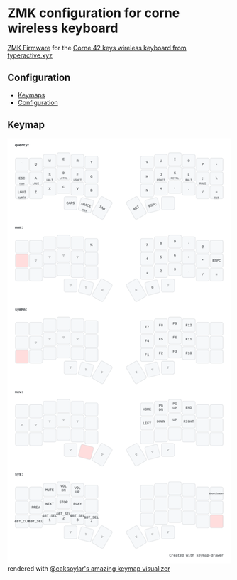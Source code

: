 # ZMK configuration for corne wireless keyboard

[ZMK Firmware](https://zmk.dev) for the [Corne 42 keys wireless keyboard from typeractive.xyz](https://typeractive.xyz/products/corne-partially-assembled-pcb)

## Configuration

- [Keymaps](https://zmk.dev/docs/keymaps)
- [Configuration](https://zmk.dev/docs/config)

## Keymap

![keymap](assets/corne-keymap.svg)
rendered with [@caksoylar's amazing keymap visualizer](https://keymap-drawer.streamlit.app)
